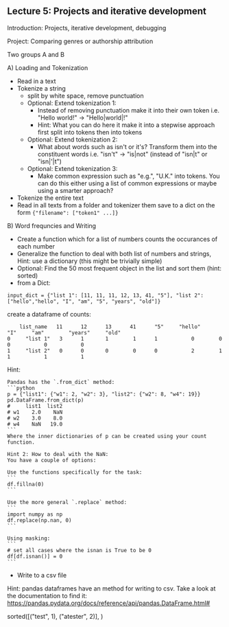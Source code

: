 ## Lecture 5: Projects and iterative development

Introduction:
Projects, iterative development, debugging

Project: Comparing genres or authorship attribution

Two groups A and B

A) Loading and Tokenization
- Read in a text
- Tokenize a string
  - split by white space, remove punctuation
  - Optional: Extend tokenization 1:
    - Instead of removing punctuation make it into their own token i.e. "Hello world!" -> "Hello|world|!"
    - Hint: What you can do here it make it into a stepwise approach first split into tokens then into tokens
  - Optional: Extend tokenization 2:
    - What about words such as isn't or it's? Transform them into the constituent words i.e. "isn't" -> "is|not" (instead of "isn|t" or "isn|'|t")
  - Optional: Extend tokenization 3:
    - Make common expression such as "e.g.", "U.K." into tokens. You can do this either using a list of common expressions or maybe using a smarter approach?
- Tokenize the entire text
- Read in all texts from a folder and tokenizer them save to a dict on the form `{"filename": ["token1" ...]}`


B) Word frequncies and Writing
- Create a function which for a list of numbers counts the occurances of each number
- Generalize the function to deal with both list of numbers and strings, Hint: use a dictionary (this might be trivially simple)
- Optional: Find the 50 most frequent object in the list and sort them (hint: sorted)
- from a Dict:
```
input_dict = {"list 1": [11, 11, 11, 12, 13, 41, "5"], "list 2": ["hello","hello", "I", "am", "5", "years", "old"]}
```
create a dataframe of counts:
```
    list_name   11      12      13      41      "5"     "hello"     "I"     "am"        "years"     "old" 
0     "list 1"   3      1       1        1      1           0        0          0           0           0       
1     "list 2"   0      0       0        0      0           2        1          1           1           1
```

Hint:

    Pandas has the `.from_dict` method:
    ```python
    p = {"list1": {"w1": 2, "w2": 3}, "list2": {"w2": 8, "w4": 19}}
    pd.DataFrame.from_dict(p)
    #     list1  list2
    # w1    2.0    NaN
    # w2    3.0    8.0
    # w4    NaN   19.0
    ```
    Where the inner dictionaries of p can be created using your count function.

    Hint 2: How to deal with the NaN:
    You have a couple of options:

    Use the functions specifically for the task:
    ```
    df.fillna(0)
    ```

    Use the more general `.replace` method:
    ```
    import numpy as np
    df.replace(np.nan, 0)
    ```

    Using masking:
    ```
    # set all cases where the isnan is True to be 0
    df[df.isnan()] = 0
    ```

- Write to a csv file

Hint: pandas dataframes have an method for writing to csv. Take a look at the documentation to find it:
https://pandas.pydata.org/docs/reference/api/pandas.DataFrame.html#



<!-- 
requirements:

str methods: 
.strip, .split

modules:
os, pandas (creating dataframe, writing to csv, the from_dict method)

Flow control:
if, for

Functions:
sorted, using lamdbda methods
 -->


sorted([("test", 1), ("atester", 2)], )